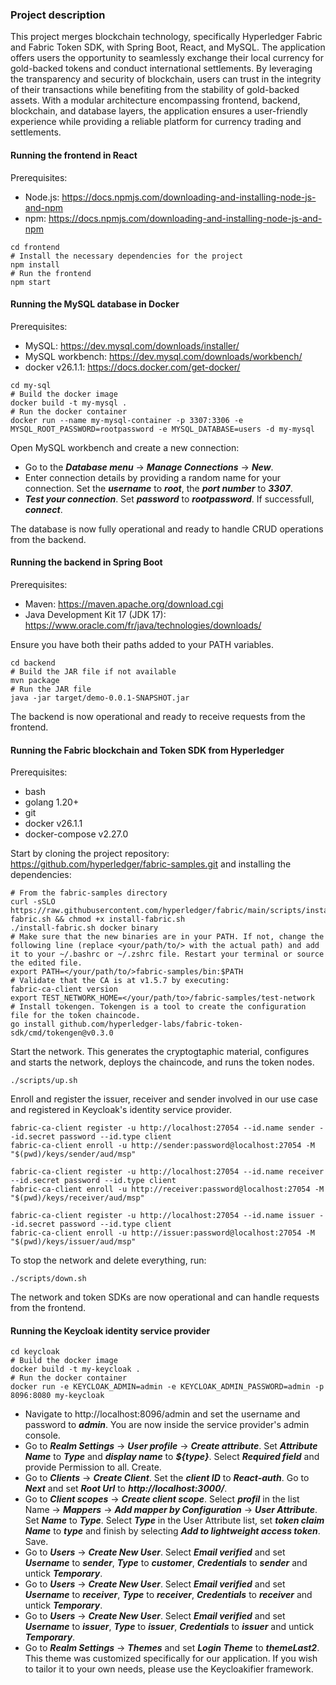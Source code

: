 ### Project description

This project merges blockchain technology, specifically Hyperledger Fabric and Fabric Token SDK, with Spring Boot, React, and MySQL. The application offers users the opportunity to seamlessly exchange their local currency for gold-backed tokens and conduct international settlements. By leveraging the transparency and security of blockchain, users can trust in the integrity of their transactions while benefiting from the stability of gold-backed assets. With a modular architecture encompassing frontend, backend, blockchain, and database layers, the application ensures a user-friendly experience while providing a reliable platform for currency trading and settlements.

#### Running the frontend in React
Prerequisites:
- Node.js: https://docs.npmjs.com/downloading-and-installing-node-js-and-npm
- npm: https://docs.npmjs.com/downloading-and-installing-node-js-and-npm
```
cd frontend
# Install the necessary dependencies for the project 
npm install
# Run the frontend
npm start   
```
#### Running the MySQL database in Docker
Prerequisites:
- MySQL: https://dev.mysql.com/downloads/installer/
- MySQL workbench: https://dev.mysql.com/downloads/workbench/
- docker v26.1.1: https://docs.docker.com/get-docker/
```
cd my-sql
# Build the docker image
docker build -t my-mysql .
# Run the docker container
docker run --name my-mysql-container -p 3307:3306 -e MYSQL_ROOT_PASSWORD=rootpassword -e MYSQL_DATABASE=users -d my-mysql
```

Open MySQL workbench and create a new connection:
- Go to the ***Database menu*** -> ***Manage Connections*** -> ***New***.
- Enter connection details by providing a random name for your connection. Set the ***username*** to ***root***, the ***port number*** to ***3307***. 
- ***Test your connection***. Set ***password*** to ***rootpassword***. If successfull, ***connect***.     

The database is now fully operational and ready to handle CRUD operations from the backend.

#### Running the backend in Spring Boot
Prerequisites:
- Maven: https://maven.apache.org/download.cgi
- Java Development Kit 17 (JDK 17): https://www.oracle.com/fr/java/technologies/downloads/    

Ensure you have both their paths added to your PATH variables.
```
cd backend
# Build the JAR file if not available
mvn package 
# Run the JAR file
java -jar target/demo-0.0.1-SNAPSHOT.jar
```
The backend is now operational and ready to receive requests from the frontend.

#### Running the Fabric blockchain and Token SDK from Hyperledger
Prerequisites:
- bash
- golang 1.20+
- git
- docker v26.1.1
- docker-compose v2.27.0    

Start by cloning the project repository: https://github.com/hyperledger/fabric-samples.git and installing the dependencies: 
```
# From the fabric-samples directory
curl -sSLO https://raw.githubusercontent.com/hyperledger/fabric/main/scripts/install-fabric.sh && chmod +x install-fabric.sh
./install-fabric.sh docker binary
# Make sure that the new binaries are in your PATH. If not, change the following line (replace <your/path/to/> with the actual path) and add it to your ~/.bashrc or ~/.zshrc file. Restart your terminal or source the edited file.
export PATH=</your/path/to/>fabric-samples/bin:$PATH
# Validate that the CA is at v1.5.7 by executing:
fabric-ca-client version
export TEST_NETWORK_HOME=</your/path/to>/fabric-samples/test-network
# Install tokengen. Tokengen is a tool to create the configuration file for the token chaincode.
go install github.com/hyperledger-labs/fabric-token-sdk/cmd/tokengen@v0.3.0
```
Start the network. This generates the cryptogtaphic material, configures and starts the network, deploys the chaincode, and runs the token nodes.
```
./scripts/up.sh
```
Enroll and register the issuer, receiver and sender involved in our use case and registered in Keycloak's identity service provider.
```
fabric-ca-client register -u http://localhost:27054 --id.name sender --id.secret password --id.type client
fabric-ca-client enroll -u http://sender:password@localhost:27054 -M "$(pwd)/keys/sender/aud/msp"

fabric-ca-client register -u http://localhost:27054 --id.name receiver --id.secret password --id.type client
fabric-ca-client enroll -u http://receiver:password@localhost:27054 -M "$(pwd)/keys/receiver/aud/msp"

fabric-ca-client register -u http://localhost:27054 --id.name issuer --id.secret password --id.type client
fabric-ca-client enroll -u http://issuer:password@localhost:27054 -M "$(pwd)/keys/issuer/aud/msp"
```
To stop the network and delete everything, run:
```
./scripts/down.sh
```
The network and token SDKs are now operational and can handle requests from the frontend.

#### Running the Keycloak identity service provider
```
cd keycloak
# Build the docker image
docker build -t my-keycloak .
# Run the docker container
docker run -e KEYCLOAK_ADMIN=admin -e KEYCLOAK_ADMIN_PASSWORD=admin -p 8096:8080 my-keycloak
```
- Navigate to http://localhost:8096/admin and set the username and password to ***admin***. You are now inside the service provider's admin console.
- Go to ***Realm Settings*** -> ***User profile*** -> ***Create attribute***. Set ***Attribute Name*** to ***Type*** and ***display name*** to ***${type}***. Select ***Required field*** and provide Permission to all. Create.
- Go to ***Clients*** -> ***Create Client***. Set the ***client ID*** to ***React-auth***. Go to ***Next*** and set ***Root Url*** to ***http://localhost:3000/***.
- Go to ***Client scopes*** -> ***Create client scope***. Select ***profil*** in the list Name -> ***Mappers*** -> ***Add mapper by Configuration*** -> ***User Attribute***. Set ***Name*** to ***Type***. Select ***Type*** in the User Attribute list, set ***token claim Name*** to ***type*** and finish by selecting ***Add to lightweight access token***. Save.
- Go to ***Users*** -> ***Create New User***. Select ***Email verified*** and set ***Username*** to ***sender***, ***Type*** to ***customer***, ***Credentials*** to ***sender*** and untick ***Temporary***.
- Go to ***Users*** -> ***Create New User***. Select ***Email verified*** and set ***Username*** to ***receiver***, ***Type*** to ***receiver***, ***Credentials*** to ***receiver*** and untick ***Temporary***.
- Go to ***Users*** -> ***Create New User***. Select ***Email verified*** and set ***Username*** to ***issuer***, ***Type*** to ***issuer***, ***Credentials*** to ***issuer*** and untick ***Temporary***.
- Go to ***Realm Settings*** -> ***Themes*** and set ***Login Theme*** to ***themeLast2***. This theme was customized specifically for our application. If you wish to tailor it to your own needs, please use the Keycloakifier framework.